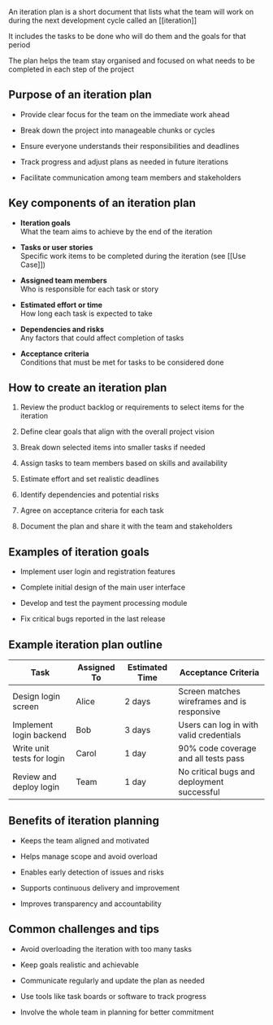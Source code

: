 An iteration plan is a short document that lists what the team will work on during the next development cycle called an [[iteration]]

It includes the tasks to be done who will do them and the goals for that period

The plan helps the team stay organised and focused on what needs to be completed in each step of the project

## Purpose of an iteration plan

- Provide clear focus for the team on the immediate work ahead

- Break down the project into manageable chunks or cycles

- Ensure everyone understands their responsibilities and deadlines

- Track progress and adjust plans as needed in future iterations

- Facilitate communication among team members and stakeholders

## Key components of an iteration plan

- **Iteration goals**  
  What the team aims to achieve by the end of the iteration

- **Tasks or user stories**  
  Specific work items to be completed during the iteration (see [[Use Case]])

- **Assigned team members**  
  Who is responsible for each task or story

- **Estimated effort or time**  
  How long each task is expected to take

- **Dependencies and risks**  
  Any factors that could affect completion of tasks

- **Acceptance criteria**  
  Conditions that must be met for tasks to be considered done

## How to create an iteration plan

1. Review the product backlog or requirements to select items for the iteration

2. Define clear goals that align with the overall project vision

3. Break down selected items into smaller tasks if needed

4. Assign tasks to team members based on skills and availability

5. Estimate effort and set realistic deadlines

6. Identify dependencies and potential risks

7. Agree on acceptance criteria for each task

8. Document the plan and share it with the team and stakeholders

## Examples of iteration goals

- Implement user login and registration features

- Complete initial design of the main user interface

- Develop and test the payment processing module

- Fix critical bugs reported in the last release

## Example iteration plan outline

| Task                     | Assigned To | Estimated Time | Acceptance Criteria                     |
|--------------------------|-------------|----------------|---------------------------------------|
| Design login screen      | Alice       | 2 days        | Screen matches wireframes and is responsive |
| Implement login backend  | Bob         | 3 days        | Users can log in with valid credentials |
| Write unit tests for login | Carol     | 1 day         | 90% code coverage and all tests pass  |
| Review and deploy login  | Team        | 1 day         | No critical bugs and deployment successful |

## Benefits of iteration planning

- Keeps the team aligned and motivated

- Helps manage scope and avoid overload

- Enables early detection of issues and risks

- Supports continuous delivery and improvement

- Improves transparency and accountability

## Common challenges and tips

- Avoid overloading the iteration with too many tasks

- Keep goals realistic and achievable

- Communicate regularly and update the plan as needed

- Use tools like task boards or software to track progress

- Involve the whole team in planning for better commitment